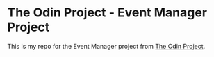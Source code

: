# The Odin Project - Event Manager Project
This is my repo for the Event Manager project from [The Odin Project](https://www.theodinproject.com/lessons/ruby-event-manager).
